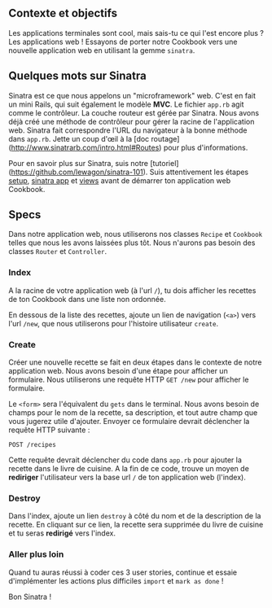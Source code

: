 ## Contexte et objectifs

Les applications terminales sont cool, mais sais-tu ce qui l'est encore plus ? Les applications web ! Essayons de porter notre Cookbook vers une nouvelle application web en utilisant la gemme `sinatra`.

## Quelques mots sur Sinatra

Sinatra est ce que nous appelons un "microframework" web. C'est en fait un mini Rails, qui suit également le modèle **MVC**.
Le fichier `app.rb` agit comme le contrôleur. La couche routeur est gérée par Sinatra.
Nous avons déjà créé une méthode de contrôleur pour gérer la racine de l'application web. Sinatra fait correspondre l'URL du navigateur à la bonne méthode dans `app.rb`. Jette un coup d'œil à la [doc routage] (http://www.sinatrarb.com/intro.html#Routes) pour plus d'informations.

Pour en savoir plus sur Sinatra, suis notre [tutoriel] (https://github.com/lewagon/sinatra-101). Suis attentivement les étapes [setup](https://github.com/lewagon/sinatra-101#setup), [sinatra app](https://github.com/lewagon/sinatra-101#sinatra-app) et [views](https://github.com/lewagon/sinatra-101#views) avant de démarrer ton application web Cookbook.

## Specs

Dans notre application web, nous utiliserons nos classes `Recipe` et `Cookbook` telles que nous les avons laissées plus tôt. Nous n'aurons pas besoin des classes `Router` et `Controller`.

### Index

A la racine de votre application web (à l'url `/`), tu dois afficher les recettes de ton Cookbook dans une liste non ordonnée.

En dessous de la liste des recettes, ajoute un lien de navigation (`<a>`) vers l'url `/new`, que nous utiliserons pour l'histoire utilisateur `create`.

### Create

Créer une nouvelle recette se fait en deux étapes dans le contexte de notre application web. Nous avons besoin d'une étape pour afficher un formulaire. Nous utiliserons une requête HTTP `GET /new` pour afficher le formulaire.

Le `<form>` sera l'équivalent du `gets` dans le terminal. Nous avons besoin de champs pour le nom de la recette, sa description, et tout autre champ que vous jugerez utile d'ajouter. Envoyer ce formulaire devrait déclencher la requête HTTP suivante :

```
POST /recipes
```

Cette requête devrait déclencher du code dans `app.rb` pour ajouter la recette dans le livre de cuisine.
A la fin de ce code, trouve un moyen de **rediriger** l'utilisateur vers la base url `/` de ton application web (l'index).

### Destroy

Dans l'index, ajoute un lien `destroy` à côté du nom et de la description de la recette.
En cliquant sur ce lien, la recette sera supprimée du livre de cuisine et tu seras **redirigé** vers l'index.

### Aller plus loin

Quand tu auras réussi à coder ces 3 user stories, continue et essaie d'implémenter les actions plus difficiles `import` et `mark as done` !

Bon Sinatra !

